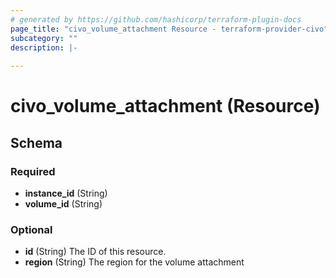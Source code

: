 ```yaml
---
# generated by https://github.com/hashicorp/terraform-plugin-docs
page_title: "civo_volume_attachment Resource - terraform-provider-civo"
subcategory: ""
description: |-
  
---
```


# civo_volume_attachment (Resource)





<!-- schema generated by tfplugindocs -->
## Schema

### Required

- **instance_id** (String)
- **volume_id** (String)

### Optional

- **id** (String) The ID of this resource.
- **region** (String) The region for the volume attachment


